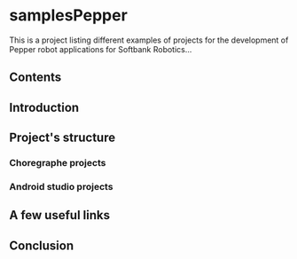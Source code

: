 # samplesPepper
This is a project listing different examples of projects for the development of Pepper robot applications for Softbank Robotics...

## Contents

## Introduction

## Project's structure

### Choregraphe projects

### Android studio projects

## A few useful links

## Conclusion
